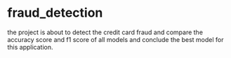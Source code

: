 # fraud_detection
the project is about to detect the credit card fraud and compare the accuracy score and f1 score of all models and conclude the best model for this application.

